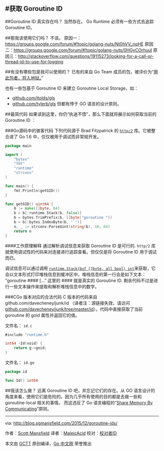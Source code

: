 #获取 Goroutine ID
---
##Goroutine ID 真实存在吗？
当然存在。
Go Runtime 必须有一些方式去追踪 Goroutine ID。

##那我该使用它们吗？
不该。
原因一：https://groups.google.com/forum/#!topic/golang-nuts/Nt0hVV_nqHE
原因二：https://groups.google.com/forum/#!topic/golang-nuts/0HGyCOrhuuI
原因三：http://stackoverflow.com/questions/19115273/looking-for-a-call-or-thread-id-to-use-for-logging

##有没有哪些包是我可以使用的？
已有的来自 Go Team 成员的包，被评价为“[用此包者，将入地狱。](https://godoc.org/github.com/davecheney/junk/id)” 

也有一些包基于 Goroutine ID 来建立 Goroutine Local Storage，如：
 - [github.com/jtolds/gls](https://github.com/jtolds/gls)
 - [github.com/tylerb/gls](https://github.com/tylerb/gls)
但都有悖于 GO 语言的设计原则。

##最简代码
如果读到这里，你仍“执迷不悟”，那么下面就将展示如何获取当前的 Goroutine ID ：

###Go源码中的骇客代码
下列代码源于 Brad Fitzpatrick 的 [`http/2`](https://github.com/golang/net/blob/master/http2/gotrack.go) 库。它被整合进了 Go 1.6 中，仅仅被用于调试而非常规开发。
```go
package main

import (
    "bytes"
    "fmt"
    "runtime"
    "strconv"
)

func main() {
    fmt.Println(getGID())
}

func getGID() uint64 {
    b := make([]byte, 64)
    b = b[:runtime.Stack(b, false)]
    b = bytes.TrimPrefix(b, []byte("goroutine "))
    b = b[:bytes.IndexByte(b, ' ')]
    n, _ := strconv.ParseUint(string(b), 10, 64)
    return n
}
```

####工作原理解释
通过解析调试信息来获取 Goroutine ID 是可行的. `http/2` 库就使用调试性的代码来对连接进行追踪查看。但仅仅是将 Goroutine ID 用于调试而已。

调试信息可以通过调用 [`runtime.Stack(buf []byte, all bool) int`](https://golang.org/pkg/runtime/#Stack)来获取，它会以文本形式打印堆栈信息到缓冲区中。堆栈信息的第一行会是如下文本： “goroutine #### […” 
这里的 #### 就是真实的 Goroutine ID. 剩余代码不过是进行一些文本操作来提取和解析堆栈信息中的数字。

###CGo 版本对应的合法代码
C 版本的代码来自 github.com/davecheney/junk/id （译者注：源链接失效，请访问[github.com/davecheney/junk/tree/master/id](https://github.com/davecheney/junk/tree/master/id)）。代码中直接获取了当前 goroutine 的 goid 属性并返回它的值。

文件名： `id.c`

```go
#include "runtime.h"

int64 ·Id(void) {
	return g->goid;
}
```
文件名： `id.go`
```go
package id

func Id() int64
```

##我该怎么做？
远离 Goroutine ID 吧，并忘记它们的存在。从 GO 语言设计的角度来看，使用它们是危险的。因为几乎所有使用的目的都是去做一些和 goroutine-local 相关的事情。
而这违反了 Go 语言编程的“[Share Memory By Communicating](https://blog.golang.org/share-memory-by-communicating)”原则。

----------------

via: http://blog.sgmansfield.com/2015/12/goroutine-ids/

作者：[Scott Mansfield](http://blog.sgmansfield.com/)
译者：[MaleicAcid](https://github.com/MaleicAcid)
校对：[校对者ID](https://github.com/校对者ID)

本文由 [GCTT](https://github.com/studygolang/GCTT) 原创编译，[Go 中文网](https://studygolang.com/) 荣誉推出